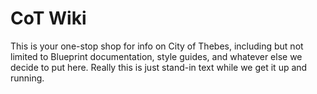 # CoT Wiki

This is your one-stop shop for info on City of Thebes, including but not limited to Blueprint documentation, style guides, and whatever else we decide to put here. Really this is just stand-in text while we get it up and running.